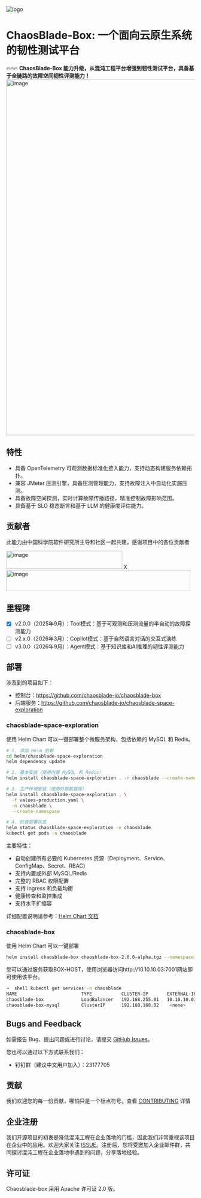 ![logo](https://chaosblade.oss-cn-hangzhou.aliyuncs.com/doc/image/chaosblade-logo.png)  


# ChaosBlade-Box: 一个面向云原生系统的韧性测试平台
🔥🔥🔥 **ChaosBlade-Box 能力升级，从混沌工程平台增强到韧性测试平台，具备基于全链路的故障空间韧性评测能力！** 
<img width="1804" height="948" alt="image" src="https://github.com/user-attachments/assets/8f7c45ca-8fad-4996-a572-0378aaede88d" />

## 特性
* 具备 OpenTelemetry 可观测数据标准化接入能力，支持动态构建服务依赖拓扑。
* 兼容 JMeter 压测引擎，具备压测管理能力，支持故障注入中自动化实施压测。
* 具备故障空间探测，实时计算故障传播路径，精准控制故障影响范围。
* 具备基于 SLO 稳态断言和基于 LLM 的健康度评估能力。

## 贡献者
此能力由中国科学院软件研究所主导和社区一起共建，感谢项目中的各位贡献者

<img width="310" height="48" alt="image" src="https://github.com/user-attachments/assets/f16647d6-c17b-43d7-9e78-209f76516d2e" /> 
X
<img width="492" height="56" alt="image" src="https://github.com/user-attachments/assets/e667c545-f794-47c8-b0ba-726e19cb21dd" />

## 里程碑

- [x] v2.0.0（2025年9月）：Tool模式：基于可观测和压测流量的半自动的故障探测能力
- [ ] v2.x.0（2026年3月）：Copilot模式：基于自然语言对话的交互式演练
- [ ] v3.0.0（2026年9月）：Agent模式：基于知识库和AI推理的韧性评测能力

## 部署
涉及到的项目如下：
* 控制台：https://github.com/chaosblade-io/chaosblade-box
* 后端服务：https://github.com/chaosblade-io/chaosblade-space-exploration

### chaosblade-space-exploration 
使用 Helm Chart 可以一键部署整个微服务架构，包括依赖的 MySQL 和 Redis。

```bash
# 1. 添加 Helm 依赖
cd helm/chaosblade-space-exploration
helm dependency update

# 2. 基本安装（使用内置 MySQL 和 Redis）
helm install chaosblade-space-exploration . -n chaosblade --create-namespace

# 3. 生产环境安装（使用外部数据库）
helm install chaosblade-space-exploration . \
  -f values-production.yaml \
  -n chaosblade \
  --create-namespace

# 4. 检查部署状态
helm status chaosblade-space-exploration -n chaosblade
kubectl get pods -n chaosblade
```

主要特性：
- 自动创建所有必要的 Kubernetes 资源（Deployment、Service、ConfigMap、Secret、RBAC）
- 支持内置或外部 MySQL/Redis
- 完整的 RBAC 权限配置
- 支持 Ingress 和负载均衡
- 健康检查和监控集成
- 支持水平扩缩容

详细配置说明请参考：[Helm Chart 文档](https://github.com/chaosblade-io/chaosblade-space-exploration/blob/main/helm/README.md)

### chaosblade-box
使用 Helm Chart 可以一键部署

```bash
helm install chaosblade-box chaosblade-box-2.0.0-alpha.tgz --namespace chaosblade --set spring.datasource.password=DATASOURCE_PASSWORD
```

您可以通过服务获取BOX-HOST，使用浏览器访问http://10.10.10.03:7001网站即可使用该平台。

```bash
➜  shell kubectl get services -n chaosblade
NAME                        TYPE           CLUSTER-IP       EXTERNAL-IP      PORT(S)           AGE
chaosblade-box              LoadBalancer   192.168.255.01   10.10.10.03     7001:32250/TCP    12h
chaosblade-box-mysql        ClusterIP      192.168.168.02    <none>           3306/TCP          12h
```

## Bugs and Feedback
如需报告 Bug、提出问题或进行讨论，请提交 [GitHub Issues](https://github.com/chaosblade-io/chaosblade-box/issues)。

您也可以通过以下方式联系我们：
* 钉钉群（建议中文用户加入）：23177705

## 贡献
我们欢迎您的每一份贡献，哪怕只是一个标点符号。查看 [CONTRIBUTING](CONTRIBUTING.md) 详情

## 企业注册
我们开源项目的初衷是降低混沌工程在企业落地的门槛，因此我们非常重视该项目在企业中的应用。欢迎大家关注 [ISSUE](https://github.com/chaosblade-io/chaosblade/issues/32)。注册后，您将受邀加入企业邮件群，共同探讨混沌工程在企业落地中遇到的问题，分享落地经验。

## 许可证
Chaosblade-box 采用 Apache 许可证 2.0 版。
